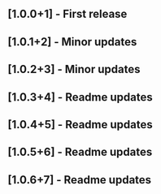 ## [1.0.0+1] - First release

## [1.0.1+2] - Minor updates

## [1.0.2+3] - Minor updates

## [1.0.3+4] - Readme updates

## [1.0.4+5] - Readme updates

## [1.0.5+6] - Readme updates

## [1.0.6+7] - Readme updates